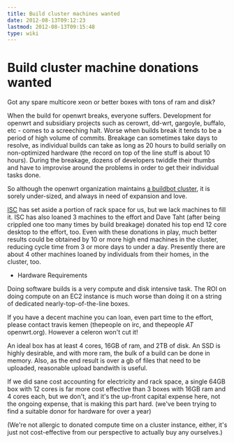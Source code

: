 ```yaml
---
title: Build cluster machines wanted
date: 2012-08-13T09:12:23
lastmod: 2012-08-13T09:15:48
type: wiki
---
```

Build cluster machine donations wanted
======================================

Got any spare multicore xeon or better boxes with tons of ram and disk?

When the build for openwrt breaks, everyone suffers. Development for
openwrt and subsidiary projects such as cerowrt, dd-wrt, gargoyle,
buffalo, etc - comes to a screeching halt. Worse when builds break it
tends to be a period of high volume of commits. Breakage can sometimes
take days to resolve, as individual builds can take as long as 20 hours
to build serially on non-optimized hardware (the record on top of the
line stuff is about 10 hours). During the breakage, dozens of developers
twiddle their thumbs and have to improvise around the problems in order
to get their individual tasks done.

So although the openwrt organization maintains [a buildbot
cluster](http://buildbot.openwrt.org/tgrid), it is sorely under-sized,
and always in need of expansion and love.

[ISC](http://www.isc.org) has set aside a portion of rack space for us,
but we lack machines to fill it. ISC has also loaned 3 machines to the
effort and Dave Taht (after being crippled one too many times by build
breakage) donated his top end 12 core desktop to the effort, too. Even
with these donations in play, much better results could be obtained by
10 or more high end machines in the cluster, reducing cycle time from 3
or more days to under a day. Presently there are about 4 other machines
loaned by individuals from their homes, in the cluster, too.

-   Hardware Requirements

Doing software builds is a very compute and disk intensive task. The ROI
on doing compute on an EC2 instance is much worse than doing it on a
string of dedicated nearly-top-of-the-line boxes.

If you have a decent machine you can loan, even part time to the effort,
please contact travis kemen (thepeople on irc, and thepeople *AT*
openwrt.org). However a celeron won't cut it!

An ideal box has at least 4 cores, 16GB of ram, and 2TB of disk. An SSD
is highly desirable, and with more ram, the bulk of a build can be done
in memory. Also, as the end result is over a gb of files that need to be
uploaded, reasonable upload bandwith is useful.

If we did sane cost accounting for electricity and rack space, a single
64GB box with 12 cores is far more cost effective than 3 boxes with 16GB
ram and 4 cores each, but we don't, and it's the up-front capital
expense here, not the ongoing expense, that is making this part hard.
(we've been trying to find a suitable donor for hardware for over a
year)

(We're not allergic to donated compute time on a cluster instance,
either, it's just not cost-effective from our perspective to actually
buy any ourselves.)
